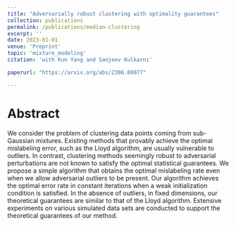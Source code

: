 ```yaml
---
title: "Adversarially robust clustering with optimality guarantees"
collection: publications
permalink: /publications/median-clustering
excerpt: ''
date: 2023-01-01
venue: 'Preprint'
topic: 'mixture_modeling'
citation: 'with Kun Yang and Sanjeev Kulkarni'

paperurl: "https://arxiv.org/abs/2306.09977"

---
```


Abstract
========

We consider the problem of clustering data points coming from sub-Gaussian mixtures.
Existing methods that provably achieve the optimal mislabeling error, such as the 
Lloyd algorithm, are usually vulnerable to outliers. In contrast, clustering methods
seemingly robust to adversarial perturbations are not known to satisfy the optimal 
statistical guarantees. We propose a simple algorithm that obtains the optimal
mislabeling rate even when we allow adversarial outliers to be present. Our algorithm
achieves the optimal error rate in constant iterations when a weak initialization
condition is satisfied. In the absence of outliers, in fixed dimensions, our theoretical
guarantees are similar to that of the Lloyd algorithm. Extensive experiments on various
simulated data sets are conducted to support the theoretical guarantees of our method.
